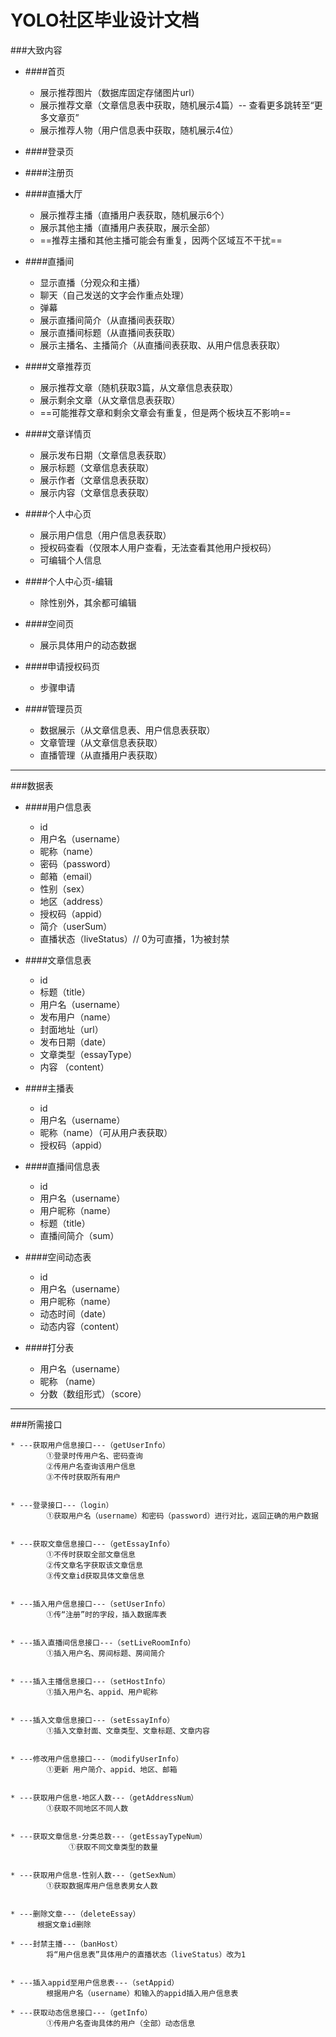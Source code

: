 # YOLO社区毕业设计文档

###大致内容
* ####首页
    * 展示推荐图片（数据库固定存储图片url）
    * 展示推荐文章（文章信息表中获取，随机展示4篇）-- 查看更多跳转至“更多文章页”
    * 展示推荐人物（用户信息表中获取，随机展示4位）

* ####登录页

* ####注册页    

* ####直播大厅
    * 展示推荐主播（直播用户表获取，随机展示6个）
    * 展示其他主播（直播用户表获取，展示全部）
    * ==推荐主播和其他主播可能会有重复，因两个区域互不干扰==

* ####直播间
    * 显示直播（分观众和主播）
    * 聊天（自己发送的文字会作重点处理）
    * 弹幕
    * 展示直播间简介（从直播间表获取）
    * 展示直播间标题（从直播间表获取）
    * 展示主播名、主播简介（从直播间表获取、从用户信息表获取）

* ####文章推荐页
    * 展示推荐文章（随机获取3篇，从文章信息表获取）
    * 展示剩余文章（从文章信息表获取）
    * ==可能推荐文章和剩余文章会有重复，但是两个板块互不影响==    

* ####文章详情页
    * 展示发布日期（文章信息表获取）
    * 展示标题（文章信息表获取）
    * 展示作者（文章信息表获取）
    * 展示内容（文章信息表获取）

* ####个人中心页
    * 展示用户信息（用户信息表获取）
    * 授权码查看（仅限本人用户查看，无法查看其他用户授权码）
    * 可编辑个人信息

* ####个人中心页-编辑
    * 除性别外，其余都可编辑

* ####空间页 
    * 展示具体用户的动态数据

* ####申请授权码页
    * 步骤申请

* ####管理员页
    * 数据展示（从文章信息表、用户信息表获取）
    * 文章管理（从文章信息表获取）
    * 直播管理（从直播用户表获取） 

    
-------


###数据表

* ####用户信息表
    * id
    * 用户名（username）
    * 昵称（name）
    * 密码（password）
    * 邮箱（email）
    * 性别（sex）
    * 地区（address）
    * 授权码（appid）
    * 简介（userSum）
    * 直播状态（liveStatus）// 0为可直播，1为被封禁

* ####文章信息表
    * id
    * 标题（title）
    * 用户名（username）
    * 发布用户（name）
    * 封面地址（url）
    * 发布日期（date）
    * 文章类型（essayType）
    * 内容 （content）

* ####主播表
    * id
    * 用户名（username）
    * 昵称（name）（可从用户表获取）
    * 授权码（appid）

* ####直播间信息表
    * id
    * 用户名（username）
    * 用户昵称（name）
    * 标题（title）
    * 直播间简介（sum）

* ####空间动态表
    * id
    * 用户名（username）
    * 用户昵称（name）
    * 动态时间（date）
    * 动态内容（content）
    
* ####打分表
    * 用户名（username）
    * 昵称 （name）
    * 分数（数组形式）（score）
    
-------
    
    
 ###所需接口

    * ---获取用户信息接口---（getUserInfo）
            ①登录时传用户名、密码查询
            ②传用户名查询该用户信息
            ③不传时获取所有用户
            
            
    * ---登录接口---（login）
            ①获取用户名（username）和密码（password）进行对比，返回正确的用户数据
            
            
    * ---获取文章信息接口---（getEssayInfo）
            ①不传时获取全部文章信息
            ②传文章名字获取该文章信息
            ③传文章id获取具体文章信息
            
            
    * ---插入用户信息接口---（setUserInfo）
            ①传“注册”时的字段，插入数据库表
            
            
    * ---插入直播间信息接口---（setLiveRoomInfo）
            ①插入用户名、房间标题、房间简介
            
            
    * ---插入主播信息接口---（setHostInfo）
            ①插入用户名、appid、用户昵称
            
            
    * ---插入文章信息接口---（setEssayInfo）
            ①插入文章封面、文章类型、文章标题、文章内容
            
            
    * ---修改用户信息接口---（modifyUserInfo）
            ①更新 用户简介、appid、地区、邮箱
            
            
    * ---获取用户信息-地区人数---（getAddressNum）
            ①获取不同地区不同人数
      
      
    * ---获取文章信息-分类总数---（getEssayTypeNum）
                 ①获取不同文章类型的数量
           
            
    * ---获取用户信息-性别人数---（getSexNum）
            ①获取数据库用户信息表男女人数
                        
            
    * ---删除文章---（deleteEssay）
          根据文章id删除
          
    * ---封禁主播---（banHost）
            将“用户信息表”具体用户的直播状态（liveStatus）改为1
            
            
    * ---插入appid至用户信息表---（setAppid）
            根据用户名（username）和输入的appid插入用户信息表
    
    * ---获取动态信息接口---（getInfo）
            ①传用户名查询具体的用户（全部）动态信息
    




